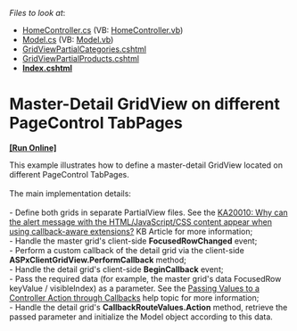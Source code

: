 <!-- default file list -->
*Files to look at*:

* [HomeController.cs](./CS/Controllers/HomeController.cs) (VB: [HomeController.vb](./VB/Controllers/HomeController.vb))
* [Model.cs](./CS/Models/Model.cs) (VB: [Model.vb](./VB/Models/Model.vb))
* [GridViewPartialCategories.cshtml](./CS/Views/Home/GridViewPartialCategories.cshtml)
* [GridViewPartialProducts.cshtml](./CS/Views/Home/GridViewPartialProducts.cshtml)
* **[Index.cshtml](./CS/Views/Home/Index.cshtml)**
<!-- default file list end -->
# Master-Detail GridView on different PageControl TabPages
<!-- run online -->
**[[Run Online]](https://codecentral.devexpress.com/e4659)**
<!-- run online end -->


<p>This example illustrates how to define a master-detail GridView located on different PageControl TabPages.<br /><br />The main implementation details:<br /><br />- Define both grids in separate PartialView files. See the <a href="https://www.devexpress.com/Support/Center/p/KA20010">KA20010: Why can the alert message with the HTML/JavaScript/CSS content appear when using callback-aware extensions?</a> KB Article for more information;<br />- Handle the master grid's client-side <strong>FocusedRowChanged</strong> event;<br />- Perform a custom callback of the detail grid via the client-side <strong>ASPxClientGridView.PerformCallback</strong> method;<br />- Handle the detail grid's client-side <strong>BeginCallback</strong> event;<br />- Pass the required data (for example, the master grid's data FocusedRow keyValue / visibleIndex) as a parameter. See the <a href="https://documentation.devexpress.com/#AspNet/CustomDocument9941">Passing Values to a Controller Action through Callbacks</a> help topic for more information;<br />- Handle the detail grid's <strong>CallbackRouteValues.Action</strong> method, retrieve the passed parameter and initialize the Model object according to this data.</p>

<br/>


